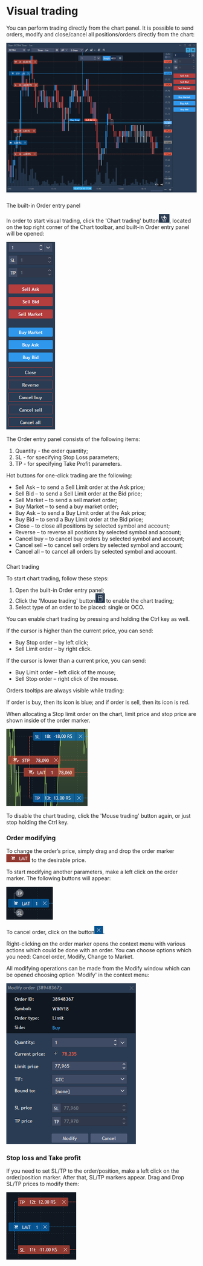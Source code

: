 # Visual trading


You can perform trading directly from the chart panel. It is possible to send orders, modify and close/cancel all positions/orders directly from the chart:

![](../../.gitbook/assets/82.png)

### 
The built-in Order entry panel 

In order to start visual trading, click the 'Chart trading' button![](../../.gitbook/assets/83.png), 
located on the top right corner of the Chart toolbar, and built-in Order entry panel will be opened:

![](../../.gitbook/assets/84.png)

The Order entry panel consists of the following items:

1. Quantity - the order quantity;
2. SL - for specifying Stop Loss parameters;
3. TP - for specifying Take Profit parameters.

Hot buttons for one-click trading are the following:

* Sell Ask – to send a Sell Limit order at the Ask price;
* Sell Bid – to send a Sell Limit order at the Bid price;
* Sell Market – to send a sell market order;
* Buy Market – to send a buy market order;
* Buy Ask – to send a Buy Limit order at the Ask price;
* Buy Bid – to send a Buy Limit order at the Bid price;
* Close – to close all positions by selected symbol and account;
* Reverse – to reverse all positions by selected symbol and account;
* Cancel buy – to cancel buy orders by selected symbol and account;
* Cancel sell – to cancel sell orders by selected symbol and account;
* Cancel all – to cancel all orders by selected symbol and account.

### 
Chart trading

To start chart trading, follow these steps:

1. Оpen the built-in Order entry panel;
2. Click the 'Mouse trading' button![](../../.gitbook/assets/85.png)
   to enable the chart trading;
3. Select type of an order to be placed: single or OCO.

You can enable chart trading by pressing and holding the Ctrl key as well.

If the cursor is higher than the current price, you can send:

* Buy Stop order – by left click;
* Sell Limit order – by right click.

If the cursor is lower than a current price, you can send:

* Buy Limit order – left click of the mouse;
* Sell Stop order – right click of the mouse.

Orders tooltips are always visible while trading:

If order is buy, then its icon is blue; and if order is sell, then its icon is red.

When allocating a Stop limit order on the chart, limit price and stop price are shown inside of the order marker.

![](../../.gitbook/assets/86.png)

To disable the chart trading, click the 'Mouse trading' button again, or just stop holding the Ctrl key.

### Order modifying

To change the order’s price, simply drag and drop the order marker![](../../.gitbook/assets/87.png)
to the desirable price.

To start modifying another parameters, make a left click on the order marker. The following buttons will appear:

![](../../.gitbook/assets/88.png)

To cancel order, click on the button![](../../.gitbook/assets/89.png).

Right-clicking on the order marker opens the context menu with various actions which could be done with an order. You can choose options which you need: Cancel order, Modify, Change to Market.  
  
 All modifying operations can be made from the Modify window which can be opened choosing option 'Modify' in the context menu:

 ![](../../.gitbook/assets/90.png) 

### Stop loss and Take profit

If you need to set SL/TP to the order/position, make a left click on the order/position marker. After that, SL/TP markers appear. Drag and Drop SL/TP prices to modify them:

![](../../.gitbook/assets/91.png)

  
  
  


